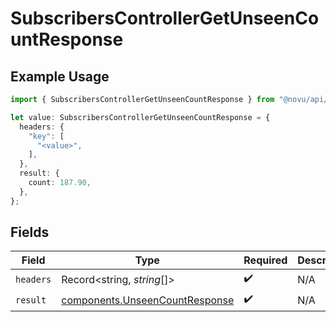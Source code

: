 # SubscribersControllerGetUnseenCountResponse

## Example Usage

```typescript
import { SubscribersControllerGetUnseenCountResponse } from "@novu/api/models/operations";

let value: SubscribersControllerGetUnseenCountResponse = {
  headers: {
    "key": [
      "<value>",
    ],
  },
  result: {
    count: 187.90,
  },
};
```

## Fields

| Field                                                                            | Type                                                                             | Required                                                                         | Description                                                                      |
| -------------------------------------------------------------------------------- | -------------------------------------------------------------------------------- | -------------------------------------------------------------------------------- | -------------------------------------------------------------------------------- |
| `headers`                                                                        | Record<string, *string*[]>                                                       | :heavy_check_mark:                                                               | N/A                                                                              |
| `result`                                                                         | [components.UnseenCountResponse](../../models/components/unseencountresponse.md) | :heavy_check_mark:                                                               | N/A                                                                              |